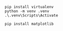     pip install virtualenv
    python -m venv .venv
    .\.venv\Scripts\Activate

    pip install matplotlib

